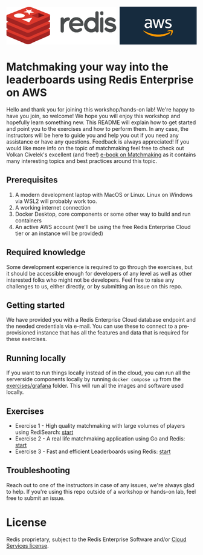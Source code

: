 <img src="img/redis-logo-full-color-rgb.png" height=100/><img align="right" src="img/aws-logo-1.jpeg" height=100 />

# Matchmaking your way into the leaderboards using Redis Enterprise on AWS
Hello and thank you for joining this workshop/hands-on lab! We're happy to have you join, so welcome! We hope you will enjoy this workshop and hopefully learn something new. This README will explain how to get started and point you to the exercises and how to perform them. In any case, the instructors will be here to guide you and help you out if you need any assistance or have any questions. Feedback is always appreciated! If you would like more info on the topic of matchmaking feel free to check out Volkan Civelek's excellent (and free!) [e-book on Matchmaking](https://redis.com/docs/the-game-developers-guide-to-matchmaking/) as it contains many interesting topics and best practices around this topic.

## Prerequisites

1. A modern development laptop with MacOS or Linux. Linux on Windows via WSL2 will probably work too.
1. A working internet connection
1. Docker Desktop, core components or some other way to build and run containers
1. An active AWS account (we'll be using the free Redis Enterprise Cloud tier or an instance will be provided)

## Required knowledge
Some development experience is required to go through the exercises, but it should be accessible enough for developers of any level as well as other interested folks who might not be developers. Feel free to raise any challenges to us, either directly, or by submitting an issue on this repo.

## Getting started
We have provided you with a Redis Enterprise Cloud database endpoint and the needed credentials via e-mail. You can use these to connect to a pre-provisioned instance that has all the features and data that is required for these exercises.

## Running locally
If you want to run things locally instead of in the cloud, you can run all the serverside components locally by running `docker compose up` from the [exercises/grafana](exercises/grafana) folder. This will run all the images and software used locally.

## Exercises

* Exercise 1 - High quality matchmaking with large volumes of players using RediSearch: [start](exercises/exercise-1-start.md)
* Exercise 2 - A real life matchmaking application using Go and Redis: [start](exercises/exercise-2-start.md)
* Exercise 3 - Fast and efficient Leaderboards using Redis: [start](exercises/exercise-3-start.md)

## Troubleshooting
Reach out to one of the instructors in case of any issues, we're always glad to help. If you're using this repo outside of a workshop or hands-on lab, feel free to submit an issue.

# License
Redis proprietary, subject to the Redis Enterprise Software and/or [Cloud Services license](https://redis.com/legal/cloud-tos/).